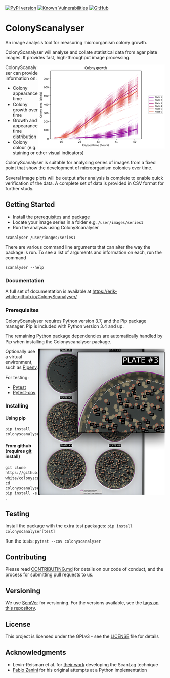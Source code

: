 [![PyPI version](https://badge.fury.io/py/colonyscanalyser.svg)](https://pypi.org/project/colonyscanalyser/) [![Known Vulnerabilities](https://snyk.io//test/github/Erik-White/ColonyScanalyser/badge.svg?targetFile=requirements.txt)](https://snyk.io//test/github/Erik-White/ColonyScanalyser?targetFile=requirements.txt) [![GitHub](https://img.shields.io/github/license/erik-white/colonyscanalyser?color=blue)](https://github.com/Erik-White/ColonyScanalyser/blob/master/LICENSE)

# ColonyScanalyser

An image analysis tool for measuring microorganism colony growth.

ColonyScanalyser will analyse and collate statistical data from agar plate images. It provides fast, high-throughput image processing.

<img align="right" src="docs/images/growth_curve_small.png">

ColonyScanalyser can provide information on:
* Colony appearance time
* Colony growth over time
* Growth and appearance time distribution
* Colony colour (e.g. staining or other visual indicators)

ColonyScanalyser is suitable for analysing series of images from a fixed point that show the development of microorganism colonies over time.

Several image plots will be output after analysis is complete to enable quick verification of the data. A complete set of data is provided in CSV format for further study.

## Getting Started

* Install the [prerequisites](#prerequisites) and [package](#installing)
* Locate your image series in a folder e.g. `/user/images/series1`
* Run the analysis using ColonyScanalyser
```
scanalyser /user/images/series1
```

There are various command line arguments that can alter the way the package is run. To see a list of arguments and information on each, run the command
```
scanalyser --help
```

### Documentation
A full set of documentation is available at https://erik-white.github.io/ColonyScanalyser/

### Prerequisites
ColonyScanalyser requires Python version 3.7, and the Pip package manager. Pip is included with Python version 3.4 and up.

The remaining Python package dependencies are automatically handled by Pip when installing the Colonyscanalyser package.

<img align="right" src="docs/images/plate_map_small.png">

Optionally use a virtual environment, such as [Pipenv](https://github.com/pypa/pipenv).

For testing:
* [Pytest](https://pytest.org/)
* [Pytest-cov](https://github.com/pytest-dev/pytest-cov/)

### Installing

#### Using pip
```
pip install colonyscanalyser
```

#### From github (requires [git](https://git-scm.com/) install)
```
git clone https://github.com/erik-white/colonyscanalyser.git
cd colonyscanalyser
pip install -e .
```

## Testing

Install the package with the extra test packages:
`pip install colonyscanalyser[test]`

Run the tests:
`pytest --cov colonyscanalyser`

## Contributing

Please read [CONTRIBUTING.md](docs/CONTRIBUTING.md) for details on our code of conduct, and the process for submitting pull requests to us.

## Versioning

We use [SemVer](http://semver.org/) for versioning. For the versions available, see the [tags on this repository](https://github.com/erik-white/scanalyser/tags).

## License

This project is licensed under the GPLv3 - see the [LICENSE](LICENSE) file for details

## Acknowledgments

* Levin-Reisman et al. for [their work](https://www.ncbi.nlm.nih.gov/pubmed/20676109) developing the ScanLag technique
* [Fabio Zanini](https://github.com/iosonofabio/) for his original attempts at a Python implementation